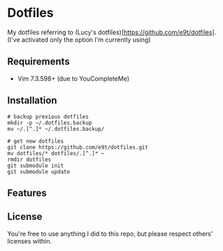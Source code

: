 # Dotfiles

My dotfiles referring to (Lucy's dotfiles)[https://github.com/e9t/dotfiles].
(I've activated only the option I'm currently using)

## Requirements

- Vim 7.3.598+ (due to YouCompleteMe)

## Installation

```
# backup previous dotfiles
mkdir -p ~/.dotfiles.backup
mv ~/.[^.]* ~/.dotfiles.backup/

# get new dotfiles
git clone https://github.com/e9t/dotfiles.git
mv dotfiles/* dotfiles/.[^.]* ~
rmdir dotfiles
git submodule init
git submodule update
```

## Features

## License

You're free to use anything I did to this repo, but please respect others' licenses within.
